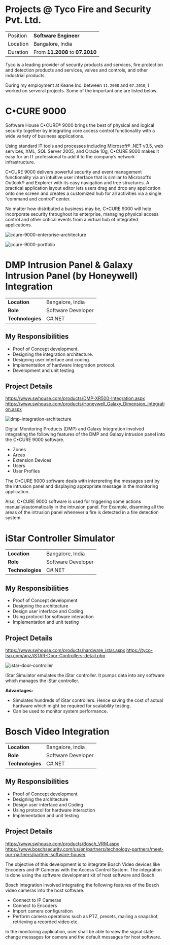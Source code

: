 # Projects @ Tyco Fire and Security Pvt. Ltd.

<div class="table-wrapper">
  <table>
    <tr>
      <td>Position</td>
      <td><b>Software Engineer</b></td>
    </tr>
    <tr>
      <td>Location</td>
      <td>Bangalore, India</td>
    </tr>
    <tr>
      <td>Duration</td>
      <td>From <b>11.2008</b> to <b>07.2010</b></td>
    </tr>
  </table>
</div>

Tyco is a leading provider of security products and services, fire protection and detection products and services, valves and controls, and other industrial products.

During my employment at Keane Inc. between `11.2008` and `07.2010`, I worked on serveral projects. Some of the important one are listed below.

# C•CURE 9000

Software House C•CURE® 9000 brings the best of physical and logical security together by integrating core access control functionality with a wide variety of business applications. 

Using standard IT tools and processes including Microsoft® .NET v3.5, web services, XML, SQL Server 2005, and Oracle 10g, C•CURE 9000 makes it easy for an IT professional to add it to the company’s network infrastructure. 

C•CURE 9000 delivers powerful security and event management functionality via an intuitive user interface that is similar to Microsoft’s Outlook® and Explorer with its easy navigation and tree structures. A practical application layout editor lets users drag and drop any application onto one screen and creates a customized hub for all activities via a single “command and control” center. 

No matter how distributed a business may be, C•CURE 9000 will help incorporate security throughout its enterprise, managing physical access control and other critical events from a virtual hub of integrated applications.

![ccure-9000-enterprise-architecture](./_images/projects/tyco/ccure-9000-enterprise-architecture.png)

![ccure-9000-portfolio](./_images/projects/tyco/ccure-9000-portfolio.jpg)

# DMP Intrusion Panel & Galaxy Intrusion Panel (by Honeywell) Integration

<table style="width: 100%">
  <tr>
    <td><b>Location</b></td>
    <td>Bangalore, India</td>
  </tr>
  <tr>
    <td><b>Role</b></td>
    <td>Software Developer</td>
  </tr>
  <tr>
    <td><b>Technologies</b></td>
    <td>C#.NET</td>
  </tr>
</table>

## My Responsibilities

- Proof of Concept development.
- Designing the integration architecture.
- Designing user interface and coding.
- Implementation of hardware integration protocol.
- Development and unit testing

## Project Details

https://www.swhouse.com/products/DMP-XR500-Integration.aspx
https://www.swhouse.com/products/Honeywell_Galaxy_Dimension_Integration.aspx 

![dmp-integration-architecture](./_images/projects/tyco/dmp-integration-architecture.png)

Digital Monitoring Products (DMP) and Galaxy Integration involved integrating the following features of the DMP and Galaxy intrusion panel into the C•CURE 9000 software.
- Zones
- Areas
- Extension Devices
- Users
- User Profiles

The C•CURE 9000 software deals with interpreting the messages sent by the intrusion panel and displaying appropriate message in the monitoring application.

Also, C•CURE 9000 software is used for triggering some actions manually/automatically in the intrusion panel. For Example, disarming all the areas of the intrusion panel whenever a fire is detected in a fire detection system.

# iStar Controller Simulator

<table style="width: 100%">
  <tr>
    <td><b>Location</b></td>
    <td>Bangalore, India</td>
  </tr>
  <tr>
    <td><b>Role</b></td>
    <td>Software Developer</td>
  </tr>
  <tr>
    <td><b>Technologies</b></td>
    <td>C#.NET</td>
  </tr>
</table>

## My Responsibilities

- Proof of Concept development
- Designing the architecture
- Design user interface and Coding
- Using protocol for software interaction
- Implementation and unit testing

## Project Details

https://www.swhouse.com/products/hardware_istar.aspx
https://tyco-tsp.com/anz/iSTAR-Door-Controllers-detail.php

![istar-door-controller](./_images/projects/tyco/istar-door-controller.png)

iStar Simulator emulates the iStar controller. It pumps data into any software which manages the iStar controller.

**Advantages:**
- Simulates hundreds of iStar controllers.  Hence saving the cost of actual hardware which might be required for scalability testing.
- Can be used to monitor system performance.

# Bosch Video Integration

<table style="width: 100%">
  <tr>
    <td><b>Location</b></td>
    <td>Bangalore, India</td>
  </tr>
  <tr>
    <td><b>Role</b></td>
    <td>Software Developer</td>
  </tr>
  <tr>
    <td><b>Technologies</b></td>
    <td>C#.NET</td>
  </tr>
</table>

## My Responsibilities

- Proof of Concept development
- Designing the architecture
- Design user interface and Coding
- Using protocol for hardware interaction
- Implementation and unit testing

## Project Details

https://www.swhouse.com/products/Bosch_VRM.aspx
https://www.boschsecurity.com/us/en/partners/technology-partners/meet-our-partners/partner-software-house/

The objective of this development is to integrate Bosch Video devices like Encoders and IP Cameras with the Access Control System. The integration is done using the software development kit of host software and Bosch. 

Bosch integration involved integrating the following features of the Bosch video cameras into the host software.
- Connect to IP Cameras
- Connect to Encoders
- Import camera configuration
- Perform camera operations such as PTZ, presets, mailing a snapshot, retrieving a recorded video etc.

In the monitoring application, user shall be able to view the signal state change messages for camera and the default messages for host software.